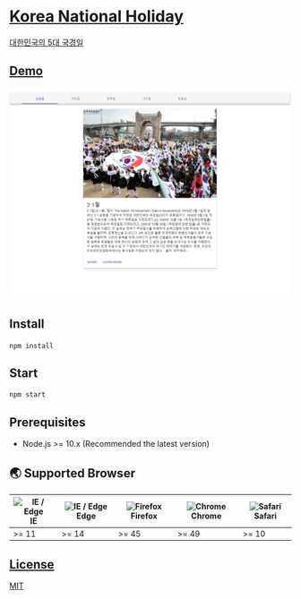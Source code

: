 # [Korea National Holiday](https://github.com/qvil/korea-national-holiday)

[대한민국의 5대 국경일](https://namu.wiki/w/%EA%B5%AD%EA%B2%BD%EC%9D%BC)

## [Demo](https://qvil.github.io/korea-national-holiday/)

![demo.png](demo.png)

## Install

```
npm install
```

## Start

```
npm start
```

## Prerequisites

- Node.js >= 10.x (Recommended the latest version)

## 🌏 Supported Browser

| <img src="https://user-images.githubusercontent.com/1215767/34348590-250b3ca2-ea4f-11e7-9efb-da953359321f.png" alt="IE / Edge" /> IE | <img src="https://user-images.githubusercontent.com/1215767/34348380-93e77ae8-ea4d-11e7-8696-9a989ddbbbf5.png" alt="IE / Edge" /> Edge | <img src="https://user-images.githubusercontent.com/1215767/34348383-9e7ed492-ea4d-11e7-910c-03b39d52f496.png" alt="Firefox" /> Firefox | <img src="https://user-images.githubusercontent.com/1215767/34348387-a2e64588-ea4d-11e7-8267-a43365103afe.png" alt="Chrome" /> Chrome | <img src="https://user-images.githubusercontent.com/1215767/34348394-a981f892-ea4d-11e7-9156-d128d58386b9.png" alt="Safari" /> Safari |
| ------------------------------------------------------------------------------------------------------------------------------------ | -------------------------------------------------------------------------------------------------------------------------------------- | --------------------------------------------------------------------------------------------------------------------------------------- | ------------------------------------------------------------------------------------------------------------------------------------- | ------------------------------------------------------------------------------------------------------------------------------------- |
| >= 11                                                                                                                                | >= 14                                                                                                                                  | >= 45                                                                                                                                   | >= 49                                                                                                                                 | >= 10                                                                                                                                 |

## [License](<(https://github.com/qvil/react-playground/blob/master/LICENSE)>)

[MIT](https://github.com/qvil/react-playground/blob/master/LICENSE)
